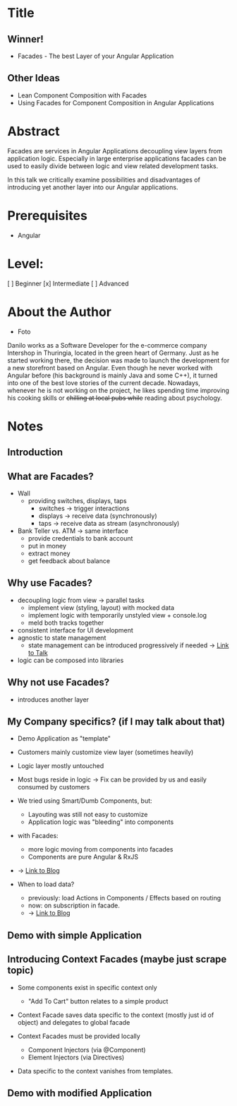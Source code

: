# Title

## Winner!
- Facades - The best Layer of your Angular Application

## Other Ideas

- Lean Component Composition with Facades
- Using Facades for Component Composition in Angular Applications

# Abstract

Facades are services in Angular Applications decoupling view layers from application logic.
Especially in large enterprise applications facades can be used to easily divide between logic and view related development tasks.

In this talk we critically examine possibilities and disadvantages of introducing yet another layer into our Angular applications.

# Prerequisites

- Angular

# Level:

[ ] Beginner
[x] Intermediate
[ ] Advanced

# About the Author
- Foto

Danilo works as a Software Developer for the e-commerce company Intershop in Thuringia, located in the green heart of Germany. Just as he started working there, the decision was made to launch the development for a new storefront based on Angular. Even though he never worked with Angular before (his background is mainly Java and some C++), it turned into one of the best love stories of the current decade. Nowadays, whenever he is not working on the project, he likes spending time improving his cooking skills or ~~chilling at local pubs while~~ reading about psychology.

# Notes

## Introduction

## What are Facades?

- Wall
  - providing switches, displays, taps
    - switches -> trigger interactions
    - displays -> receive data (synchronously)
    - taps -> receive data as stream (asynchronously)
- Bank Teller vs. ATM -> same interface
  - provide credentials to bank account
  - put in money
  - extract money
  - get feedback about balance

## Why use Facades?

- decoupling logic from view -> parallel tasks
  - implement view (styling, layout) with mocked data
  - implement logic with temporarily unstyled view + console.log
  - meld both tracks together
- consistent interface for UI development
- agnostic to state management
  - state management can be introduced progressively if needed -> [Link to Talk](https://www.youtube.com/watch?v=F-1V43rNm2E)
- logic can be composed into libraries

## Why not use Facades?

- introduces another layer

## My Company specifics? (if I may talk about that)

- Demo Application as "template"
- Customers mainly customize view layer (sometimes heavily)
- Logic layer mostly untouched
- Most bugs reside in logic -> Fix can be provided by us and easily consumed by customers
  
- We tried using Smart/Dumb Components, but:
  - Layouting was still not easy to customize
  - Application logic was "bleeding" into components
- with Facades:
  - more logic moving from components into facades
  - Components are pure Angular & RxJS
- -> [Link to Blog](https://medium.com/@dan_abramov/smart-and-dumb-components-7ca2f9a7c7d0)

- When to load data?
  - previously: load Actions in Components / Effects based on routing
  - now: on subscription in facade.
  - -> [Link to Blog](https://dev.to/jonrimmer/where-to-initiate-data-load-in-ngrx-358l#)

## Demo with simple Application

## Introducing Context Facades (maybe just scrape topic)

- Some components exist in specific context only
  - "Add To Cart" button relates to a simple product

- Context Facade saves data specific to the context (mostly just id of object) and delegates to global facade
- Context Facades must be provided locally
  - Component Injectors (via @Component)
  - Element Injectors (via Directives)

- Data specific to the context vanishes from templates.

## Demo with modified Application
